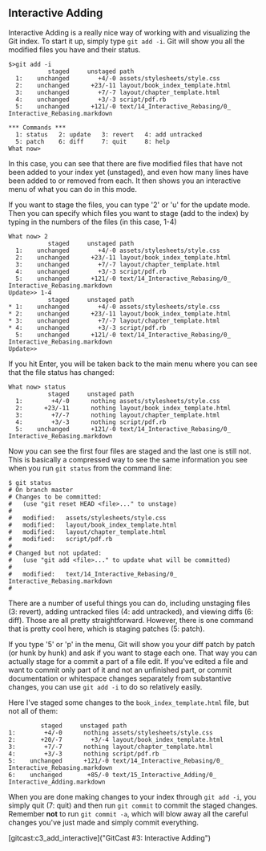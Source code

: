 ## Interactive Adding ##

Interactive Adding is a really nice way of working with and visualizing
the Git index.  To start it up, simply type `git add -i`.  Git will show
you all the modified files you have and their status.

	$>git add -i
	           staged     unstaged path
	  1:    unchanged        +4/-0 assets/stylesheets/style.css
	  2:    unchanged      +23/-11 layout/book_index_template.html
	  3:    unchanged        +7/-7 layout/chapter_template.html
	  4:    unchanged        +3/-3 script/pdf.rb
	  5:    unchanged      +121/-0 text/14_Interactive_Rebasing/0_ Interactive_Rebasing.markdown

	*** Commands ***
	  1: status	  2: update	  3: revert	  4: add untracked
	  5: patch	  6: diff	  7: quit	  8: help
	What now> 

In this case, you can see that there are five modified files that have
not been added to your index yet (unstaged), and even how many lines
have been added to or removed from each.  It then shows you an
interactive menu of what you can do in this mode.

If you want to stage the files, you can type '2' or 'u' for the update mode. 
Then you can specify which files you want to stage (add to the index) by typing
in the numbers of the files (in this case, 1-4)

	What now> 2
	           staged     unstaged path
	  1:    unchanged        +4/-0 assets/stylesheets/style.css
	  2:    unchanged      +23/-11 layout/book_index_template.html
	  3:    unchanged        +7/-7 layout/chapter_template.html
	  4:    unchanged        +3/-3 script/pdf.rb
	  5:    unchanged      +121/-0 text/14_Interactive_Rebasing/0_ Interactive_Rebasing.markdown
	Update>> 1-4
	           staged     unstaged path
	* 1:    unchanged        +4/-0 assets/stylesheets/style.css
	* 2:    unchanged      +23/-11 layout/book_index_template.html
	* 3:    unchanged        +7/-7 layout/chapter_template.html
	* 4:    unchanged        +3/-3 script/pdf.rb
	  5:    unchanged      +121/-0 text/14_Interactive_Rebasing/0_ Interactive_Rebasing.markdown
	Update>> 

If you hit Enter, you will be taken back to the main menu where you
can see that the file status has changed:

	What now> status
	           staged     unstaged path
	  1:        +4/-0      nothing assets/stylesheets/style.css
	  2:      +23/-11      nothing layout/book_index_template.html
	  3:        +7/-7      nothing layout/chapter_template.html
	  4:        +3/-3      nothing script/pdf.rb
	  5:    unchanged      +121/-0 text/14_Interactive_Rebasing/0_ Interactive_Rebasing.markdown

Now you can see the first four files are staged and the last one is still not.
This is basically a compressed way to see the same information you see when
you run `git status` from the command line:

	$ git status
	# On branch master
	# Changes to be committed:
	#   (use "git reset HEAD <file>..." to unstage)
	#
	#	modified:   assets/stylesheets/style.css
	#	modified:   layout/book_index_template.html
	#	modified:   layout/chapter_template.html
	#	modified:   script/pdf.rb
	#
	# Changed but not updated:
	#   (use "git add <file>..." to update what will be committed)
	#
	#	modified:   text/14_Interactive_Rebasing/0_ Interactive_Rebasing.markdown
	#

There are a number of useful things you can do, including unstaging files (3: revert),
adding untracked files (4: add untracked), and viewing diffs (6: diff). Those
are all pretty straightforward.  However, there is one command that is pretty
cool here, which is staging patches (5: patch).

If you type '5' or 'p' in the menu, Git will show you your diff patch by patch 
(or hunk by hunk) and ask if you want to stage each one.  That way you can 
actually stage for a commit a part of a file edit.  If you've edited a file
and want to commit only part of it and not an unfinished part, or commit 
documentation or whitespace changes separately from substantive changes, you can
use `git add -i` to do so relatively easily.

Here I've staged some changes to the `book_index_template.html` file, but not all
of them:

	         staged     unstaged path
	1:        +4/-0      nothing assets/stylesheets/style.css
	2:       +20/-7        +3/-4 layout/book_index_template.html
	3:        +7/-7      nothing layout/chapter_template.html
	4:        +3/-3      nothing script/pdf.rb
	5:    unchanged      +121/-0 text/14_Interactive_Rebasing/0_ Interactive_Rebasing.markdown
	6:    unchanged       +85/-0 text/15_Interactive_Adding/0_ Interactive_Adding.markdown

When you are done making changes to your index through `git add -i`, you simply
quit (7: quit) and then run `git commit` to commit the staged changes.  Remember
**not** to run `git commit -a`, which will blow away all the careful changes 
you've just made and simply commit everything.

[gitcast:c3_add_interactive]("GitCast #3: Interactive Adding")
